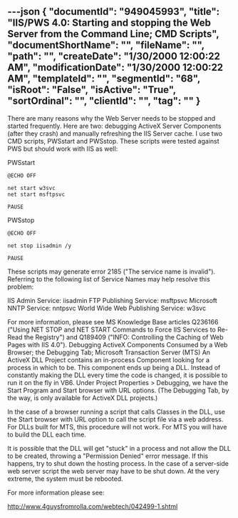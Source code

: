 ---json
{
  "documentId": "949045993",
  "title": "IIS/PWS 4.0: Starting and stopping the Web Server from the Command Line; CMD Scripts",
  "documentShortName": "",
  "fileName": "",
  "path": "",
  "createDate": "1/30/2000 12:00:22 AM",
  "modificationDate": "1/30/2000 12:00:22 AM",
  "templateId": "",
  "segmentId": "68",
  "isRoot": "False",
  "isActive": "True",
  "sortOrdinal": "",
  "clientId": "",
  "tag": ""
}
---

There are many reasons why the Web Server needs to be stopped and started frequently. Here are two: debugging ActiveX Server Components (after they crash) and manually refreshing the IIS Server cache. I use two CMD scripts, PWSstart and PWSstop. These scripts were tested against PWS but should work with IIS as well:

PWSstart

    @ECHO OFF

    net start w3svc
    net start msftpsvc

    PAUSE

PWSstop

    @ECHO OFF

    net stop iisadmin /y

    PAUSE

These scripts may generate error 2185 (&quot;The service name is invalid&quot;). Referring to the following list of Service Names may help resolve this problem:

IIS Admin Service: iisadmin
FTP Publishing Service: msftpsvc
Microsoft NNTP Service: nntpsvc
World Wide Web Publishing Service: w3svc

For more information, please see MS Knowledge Base articles Q236166 (&quot;Using NET STOP and NET START Commands to Force IIS Services to Re-Read the Registry&quot;) and Q189409 (&quot;INFO: Controlling the Caching of Web Pages with IIS 4.0&quot;).
 Debugging ActiveX Components Consumed by a Web Browser; the Debugging Tab; Microsoft Transaction Server (MTS)
An ActiveX DLL Project contains an in-process Component looking for a process in which to be. This component ends up being a DLL. Instead of constantly making the DLL every time the code is changed, it is possible to run it on the fly in VB6. Under Project Properties &gt; Debugging, we have the Start Program and Start browser with URL options. (The Debugging Tab, by the way, is only available for ActiveX DLL projects.)

In the case of a browser running a script that calls Classes in the DLL, use the Start browser with URL option to call the script file via a web address. For DLLs built for MTS, this procedure will not work. For MTS you will have to build the DLL each time.

It is possible that the DLL will get &quot;stuck&quot; in a process and not allow the DLL to be created, throwing a &quot;Permission Denied&quot; error message. If this happens, try to shut down the hosting process. In the case of a server-side web server script the web server may have to be shut down. At the very extreme, the system must be rebooted. 

For more information please see:

http://www.4guysfromrolla.com/webtech/042499-1.shtml
